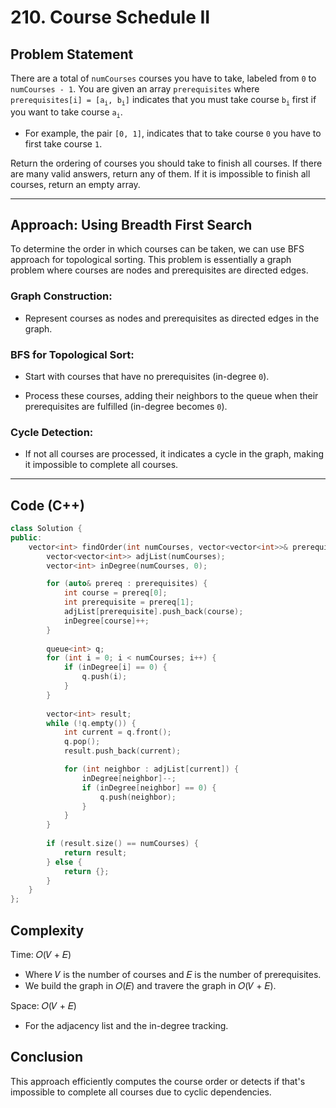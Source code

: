 # 210. Course Schedule II

## Problem Statement
There are a total of `numCourses` courses you have to take, labeled from `0` to `numCourses - 1`. 
You are given an array `prerequisites` where `prerequisites[i] = [a`<sub>`i`</sub>`, b`<sub>`i`</sub>`]` indicates that you must take course `b`<sub>`i`</sub> first if you want to take course `a`<sub>`i`</sub>.

- For example, the pair `[0, 1]`, indicates that to take course `0` you have to first take 
course `1`.

Return the ordering of courses you should take to finish all courses. If there are many valid 
answers, return any of them. If it is impossible to finish all courses, return an empty array.

---

## Approach: Using Breadth First Search

To determine the order in which courses can be taken, we can use BFS approach for topological sorting. This problem is essentially a graph problem where courses are nodes and prerequisites are directed edges.

### Graph Construction:

- Represent courses as nodes and prerequisites as directed edges in the graph.

### BFS for Topological Sort:  

- Start with courses that have no prerequisites (in-degree `0`).

- Process these courses, adding their neighbors to the queue when their prerequisites are fulfilled (in-degree becomes `0`).

### Cycle Detection:

- If not all courses are processed, it indicates a cycle in the graph, making it impossible to complete all courses.

---

## Code (C++)

```cpp
class Solution {
public:
    vector<int> findOrder(int numCourses, vector<vector<int>>& prerequisites) {
        vector<vector<int>> adjList(numCourses);
        vector<int> inDegree(numCourses, 0);

        for (auto& prereq : prerequisites) {
            int course = prereq[0];
            int prerequisite = prereq[1];
            adjList[prerequisite].push_back(course);
            inDegree[course]++;
        }
            
        queue<int> q;
        for (int i = 0; i < numCourses; i++) {
            if (inDegree[i] == 0) {
                q.push(i);
            }
        }
            
        vector<int> result;
        while (!q.empty()) {
            int current = q.front();
            q.pop();
            result.push_back(current);

            for (int neighbor : adjList[current]) {
                inDegree[neighbor]--;
                if (inDegree[neighbor] == 0) {
                    q.push(neighbor);
                }
            }
        }
            
        if (result.size() == numCourses) {
            return result;
        } else {
            return {};
        }
    }
};
```

## Complexity
Time: 𝑂(𝑉 + 𝐸) 
- Where 𝑉 is the number of courses and 𝐸 is the number of prerequisites. 
- We build the graph in 𝑂(𝐸) and travere the graph in 𝑂(𝑉 + 𝐸).

Space: 𝑂(𝑉 + 𝐸) 
- For the adjacency list and the in-degree tracking.

## Conclusion
This approach efficiently computes the course order or detects if that's impossible to complete all courses due to cyclic dependencies.